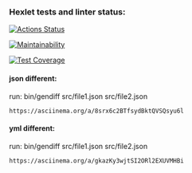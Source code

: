 ### Hexlet tests and linter status:
[![Actions Status](https://github.com/bombom70/php-project-lvl2/workflows/hexlet-check/badge.svg)](https://github.com/bombom70/php-project-lvl2/actions)

[![Maintainability](https://api.codeclimate.com/v1/badges/42930ff95ce0504a1fd8/maintainability)](https://codeclimate.com/github/bombom70/php-project-lvl2/maintainability)

[![Test Coverage](https://api.codeclimate.com/v1/badges/42930ff95ce0504a1fd8/test_coverage)](https://codeclimate.com/github/bombom70/php-project-lvl2/test_coverage)


#### json different:
run:
    bin/gendiff src/file1.json src/file2.json
    
    https://asciinema.org/a/8srx6c2BTfsydBktQVSQsyu6l

#### yml different:
run:
    bin/gendiff src/file1.json src/file2.json
    
    https://asciinema.org/a/gkazKy3wjtSI2ORl2EXUVMHBi